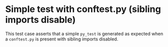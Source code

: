 # Simple test with conftest.py (sibling imports disable)

This test case asserts that a simple `py_test` is generated as expected when a
`conftest.py` is present with sibling imports disabled.
